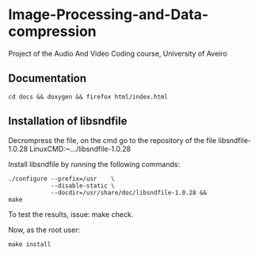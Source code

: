 # Image-Processing-and-Data-compression
Project of the Audio And Video Coding course, University of Aveiro

## Documentation
```
cd docs && doxygen && firefox html/index.html
```

## Installation of libsndfile
Decrompress the file, on the cmd go to the repository of the file libsndfile-1.0.28 
LinuxCMD:~.../libsndfile-1.0.28

Install libsndfile by running the following commands:
```
./configure --prefix=/usr    \
            --disable-static \
            --docdir=/usr/share/doc/libsndfile-1.0.28 &&
make
```
To test the results, issue: make check.
        
Now, as the root user:
```
make install
```
